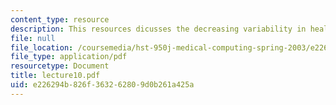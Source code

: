 ```yaml
---
content_type: resource
description: This resources dicusses the decreasing variability in health care.
file: null
file_location: /coursemedia/hst-950j-medical-computing-spring-2003/e226294b826f363262809d0b261a425a_lecture10.pdf
file_type: application/pdf
resourcetype: Document
title: lecture10.pdf
uid: e226294b-826f-3632-6280-9d0b261a425a
---
```

